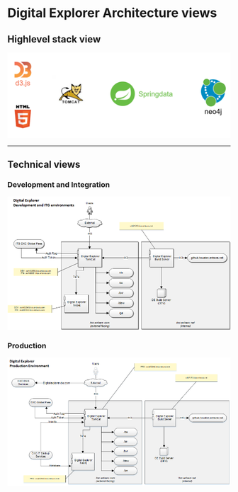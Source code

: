 # Digital Explorer Architecture views

## Highlevel stack view 

![DE Stack](../images/DE%20Stack.PNG)

---

## Technical views

### Development and Integration
![DEV and ITG](../images/Digital%20Explorer%20DEV.ITG.png)

### Production
![Production](../images/Digital%20Explorer%20PRD.png)



